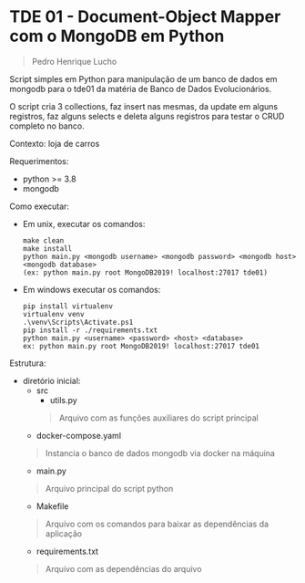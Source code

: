 # TDE 01 - Document-Object Mapper com o MongoDB em Python
> Pedro Henrique Lucho

Script simples em Python para manipulação de um banco de dados em mongodb para o tde01 da matéria de Banco de Dados Evolucionários.

O script cria 3 collections, faz insert nas mesmas, da update em alguns registros, faz alguns selects e deleta alguns registros para testar o CRUD completo no banco.

Contexto: loja de carros

Requerimentos:
- python >= 3.8
- mongodb

Como executar:
- Em unix, executar os comandos:
    ```
    make clean
    make install
    python main.py <mongodb username> <mongodb password> <mongodb host> <mongodb database>
    (ex: python main.py root MongoDB2019! localhost:27017 tde01)
    ```

- Em windows executar os comandos:
    ```
    pip install virtualenv
    virtualenv venv
    .\venv\Scripts\Activate.ps1
    pip install -r ./requirements.txt
    python main.py <username> <password> <host> <database>
    ex: python main.py root MongoDB2019! localhost:27017 tde01
    ```

Estrutura:
- diretório inicial:
    - src
        - utils.py
        > Arquivo com as funções auxiliares do script principal
    - docker-compose.yaml
    > Instancia o banco de dados mongodb via docker na máquina
    - main.py
    > Arquivo principal do script python
    - Makefile
    > Arquivo com os comandos para baixar as dependências da aplicação
    - requirements.txt
    > Arquivo com as dependências do arquivo

